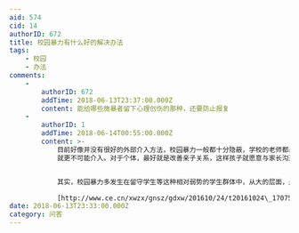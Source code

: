 ```yaml
---
aid: 574
cid: 14
authorID: 672
title: 校园暴力有什么好的解决办法
tags:
    - 校园
    - 办法
comments:
    -
        authorID: 672
        addTime: 2018-06-13T23:37:00.000Z
        content: 能给哪些施暴者留下心理创伤的那种，还要防止报复
    -
        authorID: 1
        addTime: 2018-06-14T00:55:00.000Z
        content: >-
            目前好像并没有很好的外部介入方法，校园暴力一般都十分隐蔽，学校的老师都未必知道，NGO
            就更不可能介入。对于个体，最好就是改善亲子关系，这样孩子就愿意与家长沟通，出现问题就能及时解决。


            其实，校园暴力多发生在留守学生等这种相对弱势的学生群体中，从大的层面，是改善留守学生的生存状况吧。  

            [http://www.ce.cn/xwzx/gnsz/gdxw/201610/24/t20161024\_17075204.shtml](http://www.ce.cn/xwzx/gnsz/gdxw/201610/24/t20161024_17075204.shtml)
date: 2018-06-13T23:33:00.000Z
category: 问答
---
```



